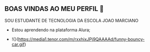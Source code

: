 ## BOAS VINDAS AO MEU PERFIL 🦈

SOU ESTUDANTE DE TECNOLOGIA DA ESCOLA JOAO MARCIANO 

- Estou aprendendo na plataforma Alura;
  
- !{}(https://media1.tenor.com/m/rxxhixJPj9QAAAAd/funny-bouncy-car.gif)
